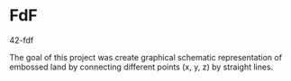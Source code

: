 # FdF
42-fdf

The goal of this project was create graphical schematic representation of embossed land by connecting different points (x, y, z) by straight lines.
